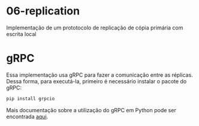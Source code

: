 # 06-replication
Implementação de um prototocolo de replicação de cópia primária com escrita local

# gRPC
Essa implementação usa gRPC para fazer a comunicação entre as réplicas.
Dessa forma, para executá-la, primeiro é necessário instalar o pacote do gRPC:
```bash
pip install grpcio
```

Mais documentação sobre a utilização do gRPC em Python pode ser encontrada [aqui](https://grpc.io/docs/languages/python/quickstart/).
